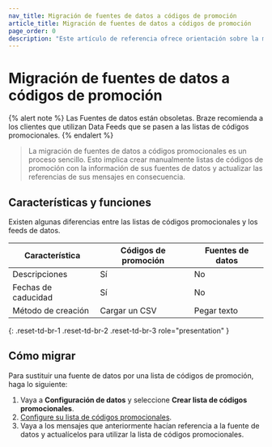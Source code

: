 ```yaml
---
nav_title: Migración de fuentes de datos a códigos de promoción
article_title: Migración de fuentes de datos a códigos de promoción
page_order: 0
description: "Este artículo de referencia ofrece orientación sobre la migración de fuentes de datos a códigos promocionales."
---
```


# Migración de fuentes de datos a códigos de promoción

{% alert note %}
Las Fuentes de datos están obsoletas. Braze recomienda a los clientes que utilizan Data Feeds que se pasen a las listas de códigos promocionales.
{% endalert %}

> La migración de fuentes de datos a códigos promocionales es un proceso sencillo. Esto implica crear manualmente listas de códigos de promoción con la información de sus fuentes de datos y actualizar las referencias de sus mensajes en consecuencia.

## Características y funciones

Existen algunas diferencias entre las listas de códigos promocionales y los feeds de datos.

| Característica          | Códigos de promoción | Fuentes de datos   |
|------------------|-----------------|--------------|
| Descripciones     | Sí             | No           |
| Fechas de caducidad | Sí             | No           |
| Método de creación  | Cargar un CSV | Pegar texto |
{: .reset-td-br-1 .reset-td-br-2 .reset-td-br-3 role="presentation" }

## Cómo migrar

Para sustituir una fuente de datos por una lista de códigos de promoción, haga lo siguiente: 

1. Vaya a **Configuración de datos** y seleccione **Crear lista de códigos promocionales**.
2. [Configure su lista de códigos promocionales]({{site.baseurl}}/user_guide/personalization_and_dynamic_content/promotion_codes).
3. Vaya a los mensajes que anteriormente hacían referencia a la fuente de datos y actualícelos para utilizar la lista de códigos promocionales.